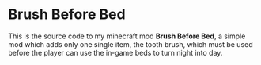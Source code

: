 # Brush Before Bed

This is the source code to my minecraft mod **Brush Before Bed**, a simple mod
which adds only one single item, the tooth brush, which must be used before the
player can use the in-game beds to turn night into day.
